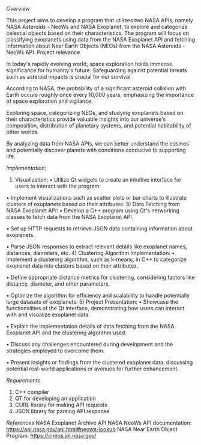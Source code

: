 _Overview_

This project aims to develop a program that utilizes two NASA APIs, namely NASA Asteroids - NeoWs and NASA Exoplanet, to explore and categorize celestial objects based on their characteristics. The program will focus on classifying exoplanets using data from the NASA Exoplanet API and fetching information about Near Earth Objects (NEOs) from the NASA Asteroids - NeoWs API.
Project relevance

In today's rapidly evolving world, space exploration holds immense significance for humanity's future. Safeguarding against potential threats such as asteroid impacts is crucial for our survival. 

According to NASA, the probability of a significant asteroid collision with Earth occurs roughly once every 10,000 years, emphasizing the importance of space exploration and vigilance.

Exploring space, categorizing NEOs, and studying exoplanets based on their characteristics provide valuable insights into our universe's composition, distribution of planetary systems, and potential habitability of other worlds.

By analyzing data from NASA APIs, we can better understand the cosmos and potentially discover planets with conditions conducive to supporting life.


_Implementation:_
1)	Visualization:
•	Utilize Qt widgets to create an intuitive interface for users to interact with the program.

•	Implement visualizations such as scatter plots or bar charts to illustrate clusters of exoplanets based on their attributes.
3)	Data Fetching from NASA Exoplanet API:
•	Develop a C++ program using Qt's networking classes to fetch data from the NASA Exoplanet API.

•	Set up HTTP requests to retrieve JSON data containing information about exoplanets.

•	Parse JSON responses to extract relevant details like exoplanet names, distances, diameters, etc.
4)	Clustering Algorithm Implementation:
•	Implement a clustering algorithm, such as k-means, in C++ to categorize exoplanet data into clusters based on their attributes.

•	Define appropriate distance metrics for clustering, considering factors like distance, diameter, and other parameters.

•	Optimize the algorithm for efficiency and scalability to handle potentially large datasets of exoplanets.
5)	Project Presentation:
•	Showcase the functionalities of the Qt interface, demonstrating how users can interact with and visualize exoplanet data.

•	Explain the implementation details of data fetching from the NASA Exoplanet API and the clustering algorithm used.

•	Discuss any challenges encountered during development and the strategies employed to overcome them.

•	Present insights or findings from the clustered exoplanet data, discussing potential real-world applications or avenues for further enhancement.

_Requirements_
1)	C++ compiler
2)	QT for developing an application
3)	СURL library for making API requests
4)	JSON library for parsing API response

_References_
NASA Exoplanet Archive API
NASA NeoWs API documentation: https://api.nasa.gov/api.html#neows-lookup
NASA Near Earth Object Program: https://cneos.jpl.nasa.gov/


